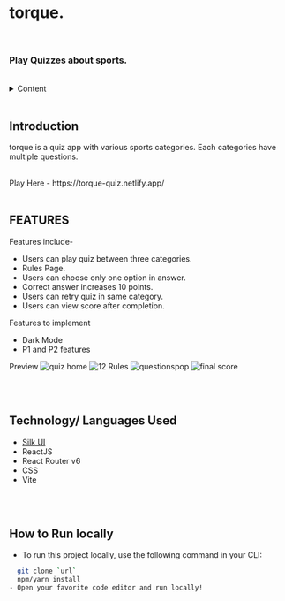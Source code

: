 <h1>
torque.
</h1>
<br />
<h3>
   Play Quizzes about sports.
</h3>


<br />

<!-- TABLE OF CONTENTS -->
<details>
    <summary>Content</summary>
    <ol>
        <li><a href="#introduction">Introduction</a></li>
        <li><a href="#features">Features</a></li>
        <li><a href="#technology-languages-used">Technology/ Languages Used</a></li>
        <li><a href="#how-to-run-locally">How to Run Locally</a></li>
    </ol>
</details>

<br />

<!-- Project Introduction -->
## **Introduction**
<p>
    torque is a quiz app with various sports categories. Each categories have multiple questions.  
</p>
<br />
Play Here - https://torque-quiz.netlify.app/

<br />
<br />
<!-- FEATURES -->

## **FEATURES**

Features include-
- Users can play quiz between three categories.
- Rules Page. 
- Users can choose only one option in answer.
- Correct answer increases 10 points.
- Users can retry quiz in same category.
- Users can view score after completion. 

Features to implement
- Dark Mode
- P1 and P2 features

Preview
![quiz home](https://user-images.githubusercontent.com/83667291/163734856-6bcaee42-9ad6-4d47-8ac4-92de24355973.jpg)
![12 Rules](https://user-images.githubusercontent.com/83667291/163734882-f3436ade-0c8d-4174-a789-ff7523c7bb54.jpg)
![questionspop](https://user-images.githubusercontent.com/83667291/163734896-ce0dd17c-50ff-4fc1-8026-69ce52a0f402.jpg)
![final score](https://user-images.githubusercontent.com/83667291/163734915-f413dc1a-b030-4738-b701-a83514cc2d52.jpg)


<br />
<br />
<!-- BUILT WITH -->

## **Technology/ Languages Used**

- <a href="https://silkier-ui.netlify.app/">Silk UI </a>
- ReactJS
- React Router v6
- CSS
- Vite

<br />
<br />
<!-- HOW TO RUN LOCALLY -->

## **How to Run locally**
- To run this project locally, use the following command in your CLI:

```bash
  git clone `url`
  npm/yarn install
- Open your favorite code editor and run locally!



